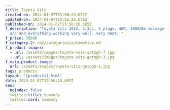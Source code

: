 ```yaml
---
title: Toyota Vitz
created-on: 2024-01-07T15:56:20.652Z
updated-on: 2024-01-07T15:56:20.671Z
published-on: 2024-01-07T15:56:20.685Z
f_description: "Toyota Vitz 2012, 1.3cc, 4 plugs, 4WD, 39000km mileage, petrol,
  a/c and everything working very well. very neat. "
f_price: 76500
f_category-2: cms/categories/automotive.md
f_product-images:
  - url: /assets/images/toyota-vitz-gotogh-7.jpg
  - url: /assets/images/toyota-vitz-gotogh-3.jpg
f_main-product-image:
  url: /assets/images/toyota-vitz-gotogh-1.jpg
tags: products
layout: "[products].html"
date: 2024-01-07T15:56:20.697Z
seo:
  noindex: false
  twitter:title: summary
  twitter:card: summary
---
```

